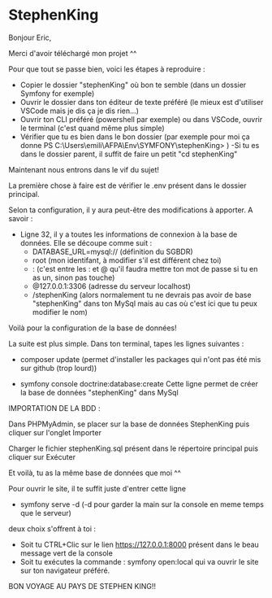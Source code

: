 # StephenKing
Bonjour Eric,

Merci d'avoir téléchargé mon projet ^^

Pour que tout se passe bien, voici les étapes à reproduire : 

- Copier le dossier "stephenKing" où bon te semble (dans un dossier Symfony for exemple)
- Ouvrir le dossier dans ton éditeur de texte préféré (le mieux est d'utiliser VSCode mais je dis ça je dis rien...)
- Ouvrir ton CLI préféré (powershell par exemple) ou dans VSCode, ouvrir le terminal (c'est quand même plus simple)
- Vérifier que tu es bien dans le bon dossier (par exemple pour moi ça donne PS C:\Users\emili\AFPA\Env\SYMFONY\stephenKing> )
	-Si tu es dans le dossier parent, il suffit de faire un petit "cd stephenKing"

Maintenant nous entrons dans le vif du sujet!

La première chose à faire est de vérifier le .env présent dans le dossier principal.

Selon ta configuration, il y aura peut-être des modifications à apporter. A savoir : 
- Ligne 32, il y a toutes les informations de connexion à la base de données. Elle se découpe comme suit :
	-  DATABASE_URL=mysql:// (définition du SGBDR)
	-  root (mon identifant, à modifier s'il est différent chez toi)
	-  : (c'est entre les : et @ qu'il faudra mettre ton mot de passe si tu en as un, sinon pas touche)
	-  @127.0.0.1:3306 (adresse du serveur localhost)
	-  /stephenKing (alors normalement tu ne devrais pas avoir de base "stephenKing" dans ton MySql mais au cas où c'est ici que tu peux modifier le nom)

Voilà pour la configuration de la base de données!

La suite est plus simple. 
Dans ton terminal, tapes les lignes suivantes : 

- composer update (permet d'installer les packages qui n'ont pas été mis sur github (trop lourd))

- symfony console doctrine:database:create
	Cette ligne permet de créer la base de données "stephenKing" dans MySql

IMPORTATION DE LA BDD : 

Dans PHPMyAdmin, se placer sur la base de données StephenKing puis cliquer sur l'onglet Importer

Charger le fichier stephenKing.sql présent dans le répertoire principal puis cliquer sur Exécuter

Et voilà, tu as la même base de données que moi ^^

Pour ouvrir le site, il te suffit juste d'entrer cette ligne

- symfony serve -d (-d pour garder la main sur la console en meme temps que le serveur)

deux choix s'offrent à toi : 

 - Soit tu CTRL+Clic sur le lien https://127.0.0.1:8000 présent dans le beau message vert de la console
 - Soit tu exécutes la commande : symfony open:local    qui va ouvrir le site sur ton navigateur préféré.

BON VOYAGE AU PAYS DE STEPHEN KING!!
